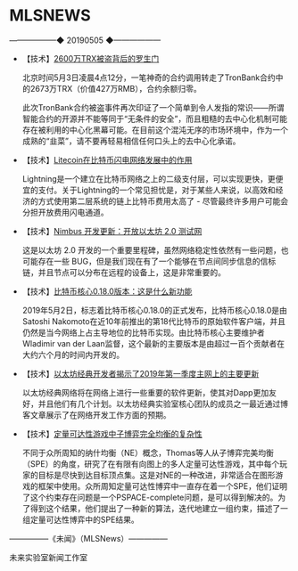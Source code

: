 # ​MLSNEWS
——————◆
20190505
◆——————
* 【技术】[2600万TRX被盗背后的罗生门](mp.weixin.qq.com)

  北京时间5月3日凌晨4点12分，一笔神奇的合约调用转走了TronBank合约中的2673万TRX（价值427万RMB），合约余额归零。

  此次TronBank合约被盗事件再次印证了一个简单到令人发指的常识——所谓智能合约的开源并不能等同于“无条件的安全”，而且粗糙的去中心化机制可能存在被利用的中心化黑幕可能。在目前这个混沌无序的市场环境中，作为一个成熟的“韭菜”，请不要再轻易相信任何口头上的去中心化承诺。
* 【技术】[Litecoin在比特币闪电网络发展中的作用](https://www.longhash.com/news/litecoins-role-in-the-development-of-bitcoins-lightning-network?ref=tokendaily)

  Lightning是一个建立在比特币网络之上的二级支付层，可以实现更快，更便宜的支付。关于Lightning的一个常见担忧是，对于某些人来说，以高效和经济的方式使用第二层系统的链上比特币费用太高了 - 尽管最终许多用户可能会分担开放费用闪电通道。
* 【技术】[Nimbus 开发更新：开放以太坊 2.0 测试网]( https://our.status.im/the-nimbus-mvp-testnet-is-here/)

  这是以太坊 2.0 开发的一个重要里程碑，虽然网络稳定性依然有一些问题，也可能存在一些 BUG，但是我们现在有了一个能够在节点间同步信息的信标链，并且节点可以分布在远程的设备上，这是非常重要的。
* 【技术】[比特币核心0.18.0版本：这是什么新功能](https://bitcoinmagazine.com/articles/bitcoin-core-0180-release-heres-whats-new/?ref=tokendaily)
 
  2019年5月2日，标志着比特币核心0.18.0的正式发布，比特币核心0.18.0是由Satoshi Nakomoto在近10年前推出的第18代比特币的原始软件客户端，并且仍然是当今网络上占主导地位的比特币实现。由比特币核心主要维护者Wladimir van der Laan监督，这个最新的主要版本是由超过一百个贡献者在大约六个月的时间内开发的。
* 【技术】[以太坊经典开发者揭示了2019年第一季度主网上的主要更新](https://bitcoinexchangeguide.com/ethereum-classic-etc-developers-reveal-major-mainnet-updates-for-q1-2019/)

  以太坊经典网络将在网络上进行一些重要的软件更新，使其对Dapp更加友好，并且他们有几个计划。以太坊经典实验室核心团队的成员之一最近通过博客文章展示了在网络开发工作方面的预期。
* 【技术】[定量可达性游戏中子博弈完全均衡的复杂性](https://arxiv.org/pdf/1905.00784.pdf)

  不同于众所周知的纳什均衡（NE）概念，Thomas等人从子博弈完美均衡（SPE）的角度，研究了在有限有向图上的多人定量可达性游戏，其中每个玩家的目标是尽快到达目标顶点集。这是对NE的一种改进，非常适合在图形游戏的框架中使用。众所周知定量可达性博弈中一直存在着一个SPE，他们证明了这个约束存在问题是一个PSPACE-complete问题，是可以得到解决的。为了得到这个结果，他们提出了一种新的算法，迭代地建立一组约束，描述了一组定量可达性博弈中的SPE结果。
  

—————《未闻》（MLSNews）—————
  
未来实验室新闻工作室
